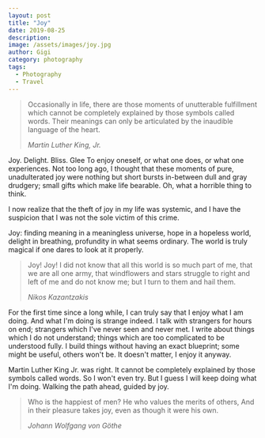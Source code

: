 ```yaml
---
layout: post
title: "Joy"
date: 2019-08-25
description:
image: /assets/images/joy.jpg
author: Gigi
category: photography
tags:
  - Photography
  - Travel
---
```


> Occasionally in life, there are those moments of unutterable fulfillment which
> cannot be completely explained by those symbols called words. Their meanings can
> only be articulated by the inaudible language of the heart.
>
> <cite>Martin Luther King, Jr.</cite>

Joy. Delight. Bliss. Glee To enjoy oneself, or what one does, or what one
experiences. Not too long ago, I thought that these moments of pure,
unadulterated joy were nothing but short bursts in-between dull and gray
drudgery; small gifts which make life bearable. Oh, what a horrible thing to
think.

I now realize that the theft of joy in my life was systemic, and I have the
suspicion that I was not the sole victim of this crime.

Joy: finding meaning in a meaningless universe, hope in a hopeless world,
delight in breathing, profundity in what seems ordinary. The world is truly
magical if one dares to look at it properly.

> Joy! Joy! I did not know that all this world is so much part of me, that we are
> all one army, that windflowers and stars struggle to right and left of me and do
> not know me; but I turn to them and hail them.
>
> <cite>Nikos Kazantzakis</cite>

For the first time since a long while, I can truly say that I enjoy what I am
doing. And what I'm doing is strange indeed. I talk with strangers for hours on
end; strangers which I've never seen and never met. I write about things which I
do not understand; things which are too complicated to be understood fully. I
build things without having an exact blueprint; some might be useful, others
won't be. It doesn't matter, I enjoy it anyway.

Martin Luther King Jr. was right. It cannot be completely explained by those
symbols called words. So I won't even try. But I guess I will keep doing what
I'm doing. Walking the path ahead, guided by joy.

> Who is the happiest of men? He who values the merits of others, And in their
> pleasure takes joy, even as though it were his own.
>
> <cite>Johann Wolfgang von Göthe</cite>
